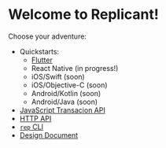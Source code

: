 # Welcome to Replicant!

Choose your adventure:

* Quickstarts:
  * [Flutter](./doc/quickstart-flutter.md)
  * React Native (in progress!)
  * iOS/Swift (soon)
  * iOS/Objective-C (soon)
  * Android/Kotlin (soon)
  * Android/Java (soon)
* [JavaScript Transacion API](./doc/transaction-api.md)
* [HTTP API](./doc/http.md)
* [`rep` CLI](./doc/cli.md)
* [Design Document](./doc/design.md)
